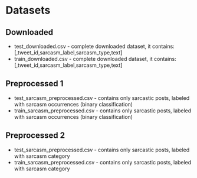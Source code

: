 # Datasets
## Downloaded
- test_downloaded.csv - complete downloaded dataset, it contains: [,tweet_id,sarcasm_label,sarcasm_type,text]
- train_downloaded.csv - complete downloaded dataset, it contains: [,tweet_id,sarcasm_label,sarcasm_type,text]
## Preprocessed 1
- test_sarcasm_preprocessed.csv - contains only sarcastic posts, labeled with sarcasm occurrences (binary classification)
- train_sarcasm_preprocessed.csv - contains only sarcastic posts, labeled with sarcasm occurrences (binary classification)
## Preprocessed 2
- test_sarcasm_preprocessed.csv - contains only sarcastic posts, labeled with sarcasm category
- train_sarcasm_preprocessed.csv - contains only sarcastic posts, labeled with sarcasm category
